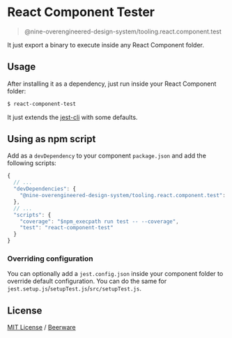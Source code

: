 # React Component Tester

> @nine-overengineered-design-system/tooling.react.component.test

It just export a binary to execute inside any React Component folder.

## Usage

After installing it as a dependency, just run inside your React Component folder:

```sh
$ react-component-test
```

It just extends the [jest-cli](https://jestjs.io/docs/en/cli) with some defaults.

## Using as npm script

Add as a `devDependency` to your component `package.json` and add the following scripts:

```js
{
  // ...
  "devDependencies": {
    "@nine-overengineered-design-system/tooling.react.component.test": "^0.0.0"
  },
  // ...
  "scripts": {
    "coverage": "$npm_execpath run test -- --coverage",
    "test": "react-component-test"
  }
}
```

### Overriding configuration

You can optionally add a `jest.config.json` inside your component folder to override default configuration. You can do the same for `jest.setup.js`/`setupTest.js`/`src/setupTest.js`.

## License

[MIT License](./LICENSE) / [Beerware](https://en.wikipedia.org/wiki/Beerware)
